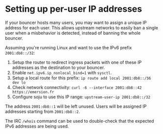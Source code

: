 # Setting up per-user IP addresses

If your bouncer hosts many users, you may want to assign a unique IP address for
each user. This allows upstream networks to easily ban a single user when a
misbehavior is detected, instead of banning the whole bouncer.

Assuming you're running Linux and want to use the IPv6 prefix `2001:db8::/32`:

1. Setup the router to redirect ingress packets with one of these IP addresses
   as the destination to your bouncer.
2. Enable `net.ipv6.ip_nonlocal_bind=1` with `sysctl`.
3. Setup a local route for this prefix:
   `ip route add local 2001:db8::/56 dev lo`
4. Check network connectivity:
   `curl -6 --interface 2001:db8::42 https://emersion.fr`
5. Configure soju to use this IP range: `upstream-user-ip 2001:db8::/32`

The address `2001:db8::1` will be left unused. Users will be assigned IP
addresses starting from `2001:db8::2`.

The IRC `/whois` command can be used to double-check that the expected IPv6
addresses are being used.
